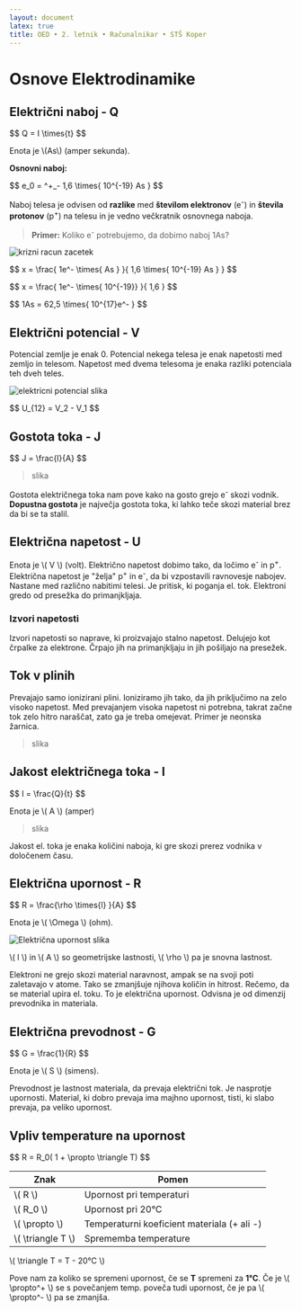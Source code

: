 ```yaml
---
layout: document
latex: true
title: OED • 2. letnik • Računalnikar • STŠ Koper
---
```


# Osnove Elektrodinamike

## Električni naboj - Q

\$$ Q = I \times{t} $$

Enota je \\(As\\) (amper sekunda).



__Osnovni naboj:__

\$$ e_0 = ^+_- 1,6 \times{ 10^{-19} As } $$

Naboj telesa je odvisen od __razlike__ med __številom elektronov__ (e<sup>-</sup>) in  __števila protonov__ (p<sup>+</sup>) na telesu in je vedno večkratnik osnovnega naboja.

> __Primer:__
> Koliko e<sup>-</sup> potrebujemo, da dobimo naboj 1As?



![krizni racun zacetek][r1d1]



\$$ x = \frac{ 1e^- \times{ As } }{ 1,6 \times{ 10^{-19} As } } $$



\$$ x = \frac{ 1e^- \times{ 10^{-19}} }{ 1,6 } $$



\$$ 1As = 62,5 \times{ 10^{17}e^- } $$



## Električni potencial - V

Potencial zemlje je enak 0. Potencial nekega telesa je enak napetosti med zemljo in telesom. Napetost med dvema telesoma je enaka razliki potenciala teh dveh teles.

![elektricni potencial slika][slika-el-potencial]

\$$ U_{12} = V_2 - V_1 $$



## Gostota toka - J

\$$ J = \frac{I}{A} $$

> slika

Gostota električnega toka nam pove kako na gosto grejo e<sup>-</sup> skozi vodnik. __Dopustna gostota__ je največja gostota toka, ki lahko teče skozi material brez da bi se ta stalil.



## Električna napetost - U

Enota je \\( V \\) (volt). Električno napetost dobimo tako, da ločimo e<sup>-</sup> in p<sup>+</sup>. Električna napetost je "želja" p<sup>+</sup> in e<sup>-</sup>, da bi vzpostavili ravnovesje nabojev. Nastane med različno nabitimi telesi. Je pritisk, ki poganja el. tok. Elektroni gredo od presežka do primanjkljaja.



### Izvori napetosti

Izvori napetosti so naprave, ki proizvajajo stalno napetost. Delujejo kot črpalke za elektrone. Črpajo jih na primanjkljaju in jih pošiljajo na presežek.



## Tok v plinih

Prevajajo samo ionizirani plini. Ioniziramo jih tako, da jih priključimo na zelo visoko napetost. Med prevajanjem visoka napetost ni potrebna, takrat začne tok zelo hitro naraščat, zato ga je treba omejevat. Primer je neonska žarnica.

> slika



## Jakost električnega toka - I

\$$ I = \frac{Q}{t} $$

Enota je \\( A \\) (amper)

> slika

Jakost el. toka je enaka količini naboja, ki gre skozi prerez vodnika v določenem času.



## Električna upornost - R

\$$ R = \frac{\rho \times{l} }{A} $$

Enota je \\( \Omega \\) (ohm).



![Električna upornost slika][slika-el-upornost]

\\( l \\) in \\( A \\) so geometrijske lastnosti, \\( \rho \\) pa je snovna lastnost.

Elektroni ne grejo skozi material naravnost, ampak se na svoji poti zaletavajo v atome. Tako se zmanjšuje njihova količin in hitrost. Rečemo, da se material upira el. toku. To je električna upornost. Odvisna je od dimenzij prevodnika in materiala.



## Električna prevodnost - G

\$$ G = \frac{1}{R} $$

Enota je \\( S \\) (simens).

Prevodnost je lastnost materiala, da prevaja električni tok. Je nasprotje upornosti. Material, ki dobro prevaja ima majhno upornost, tisti, ki slabo prevaja, pa veliko upornost.



## Vpliv temperature na upornost

\$$ R = R_0( 1 + \propto \triangle T) $$

| Znak                | Pomen                                                |
|---------------------|------------------------------------------------------|
| \\( R \\)           | Upornost pri temperaturi                             |
| \\( R_0 \\)         | Upornost pri 20°C                                    |
| \\( \propto \\)     | Temperaturni koeficient materiala (+ ali -)          |
| \\( \triangle T \\) | Sprememba temperature  |

\\( \triangle T = T - 20°C \\)

Pove nam za koliko se spremeni upornost, če se __T__ spremeni za **1°C**. Če je \\( \propto^+ \\) se s povečanjem temp. poveča tudi upornost, če je pa \\( \propto^- \\) pa se zmanjša.





[slika-el-upornost]: https://res.cloudinary.com/solamona/image/upload/v1536846569/zvs/sts-kp/rac/2l/oed/elektricna-upornost-slika.svg
[slika-el-potencial]: https://res.cloudinary.com/solamona/image/upload/v1536858731/zvs/sts-kp/rac/2l/oed/el-potencial.svg

[r1d1]: https://res.cloudinary.com/solamona/image/upload/v1536856835/zvs/sts-kp/rac/2l/oed/krizni-racun-1.svg
